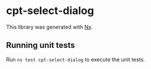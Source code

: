 # cpt-select-dialog

This library was generated with [Nx](https://nx.dev).

## Running unit tests

Run `nx test cpt-select-dialog` to execute the unit tests.
